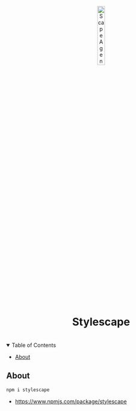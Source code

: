 <p align="center">
    <img src="https://scape-agency.github.io/.assets/image/logo/scape_agency-logo_dark.jpg" width="20%" height="20%" alt="Scape Agency Logo">
</p>
<h1 align='center' style='border-bottom: none;'>Stylescape</h1>


<br/>
<details open="open">
<summary>Table of Contents</summary>

- [About](#about)

</details>



## About


```sh
npm i stylescape
```

- https://www.npmjs.com/package/stylescape